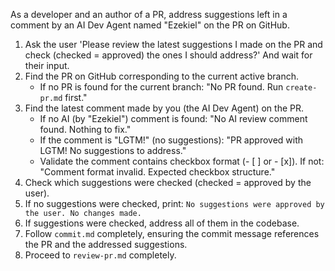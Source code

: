 As a developer and an author of a PR, address suggestions left in a comment by an AI Dev Agent named "Ezekiel" on the PR on GitHub.

1. Ask the user 'Please review the latest suggestions I made on the PR and check (checked = approved) the ones I should address?' And wait for their input.
2. Find the PR on GitHub corresponding to the current active branch.
   - If no PR is found for the current branch: "No PR found. Run `create-pr.md` first."
3. Find the latest comment made by you (the AI Dev Agent) on the PR.
   - If no AI (by "Ezekiel") comment is found: "No AI review comment found. Nothing to fix."
   - If the comment is "LGTM!" (no suggestions): "PR approved with LGTM! No suggestions to address."
   - Validate the comment contains checkbox format (- [ ] or - [x]). If not: "Comment format invalid. Expected checkbox structure."
4. Check which suggestions were checked (checked = approved by the user).
5. If no suggestions were checked, print: `No suggestions were approved by the user. No changes made.`
6. If suggestions were checked, address all of them in the codebase.
7. Follow `commit.md` completely, ensuring the commit message references the PR and the addressed suggestions.
8. Proceed to `review-pr.md` completely.
